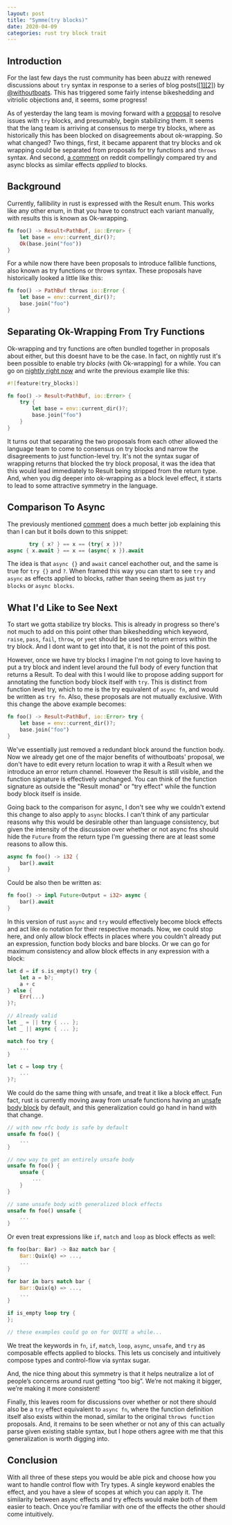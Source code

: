 ```yaml
---
layout: post
title: "Symme(try blocks)"
date: 2020-04-09
categories: rust try block trait
---
```


## Introduction

For the last few days the rust community has been abuzz with renewed
discussions about `try` syntax in response to a series of blog
posts([[1]](https://boats.gitlab.io/blog/post/failure-to-fehler/)[[2]](https://boats.gitlab.io/blog/post/why-ok-wrapping/))
by [@withoutboats](https://twitter.com/withoutboats). This has triggered some
fairly intense bikeshedding and vitriolic objections and, it seems, some
progress!

As of yesterday the lang team is moving forward with a
[proposal](https://github.com/rust-lang/rust/issues/70941) to resolve issues
with `try` blocks, and presumably, begin stabilizing them. It seems that the
lang team is arriving at consensus to merge try blocks, where as historically
this has been blocked on disagreements about ok-wrapping. So what changed? Two
things, first, it became apparent that try blocks and ok wrapping could be
separated from proposals for try functions and `throws` syntax. And second, [a
comment](https://www.reddit.com/r/rust/comments/fw4jsx/from_failure_to_fehler/fmmtt7o/)
on reddit compellingly compared try and async blocks as similar effects
_applied_ to blocks.

## Background

Currently, fallibility in rust is expressed with the Result enum. This works
like any other enum, in that you have to construct each variant manually, with
results this is known as Ok-wrapping.

```rust
fn foo() -> Result<PathBuf, io::Error> {
    let base = env::current_dir()?;
    Ok(base.join("foo"))
}
```

For a while now there have been proposals to introduce fallible functions, also
known as try functions or throws syntax. These proposals have historically
looked a little like this:

```rust
fn foo() -> PathBuf throws io::Error {
    let base = env::current_dir()?;
    base.join("foo")
}
```

## Separating Ok-Wrapping From Try Functions

Ok-wrapping and try functions are often bundled together in proposals about
either, but this doesnt have to be the case. In fact, on nightly rust it's been
possible to enable try _blocks_ (with Ok-wrapping) for a while. You can go on
[nightly right
now](https://play.rust-lang.org/?version=nightly&mode=debug&edition=2018&gist=347d8f346dff1fc29273aa436421ea3c)
and write the previous example like this:

```rust
#![feature(try_blocks)]

fn foo() -> Result<PathBuf, io::Error> {
    try {
        let base = env::current_dir()?;
        base.join("foo")
    }
}
```

It turns out that separating the two proposals from each other allowed the
language team to come to consensus on try blocks and narrow the disagreements
to just function-level try. It's not the syntax sugar of wrapping returns that
blocked the try block proposal, it was the idea that this would lead
immediately to Result being stripped from the return type. And, when you dig
deeper into ok-wrapping as a block level effect, it starts to lead to some
attractive symmetry in the language.

## Comparison To Async

The previously mentioned
[comment](https://www.reddit.com/r/rust/comments/fw4jsx/from_failure_to_fehler/fmmtt7o/)
does a much better job explaining this than I can but it boils down to this
snippet:

```rust
       try { x? } == x == (try{ x })?
async { x.await } == x == (async{ x }).await
```

The idea is that `async {}` and `await` cancel eachother out, and the same is
true for `try {}` and `?`. When framed this way you can start to see `try` and
`async` as effects applied to blocks, rather than seeing them as just `try
blocks` or `async blocks`.

## What I'd Like to See Next

To start we gotta stabilize try blocks. This is already in progress so there's
not much to add on this point other than bikeshedding which keyword, `raise`,
`pass`, `fail`, `throw`, or `yeet`  should be used to return errors within the
try block. And I dont want to get into that, it is not the point of this post.

However, once we have try blocks I imagine I'm not going to love having to put
a try block and indent level around the full body of every function that
returns a Result. To deal with this I would like to propose adding support for
annotating the function body block itself with `try`. This is distinct from
function level try, which to me is the try equivalent of `async fn`, and would
be written as `try fn`. Also, these proposals are not mutually exclusive. With
this change the above example becomes:

```rust
fn foo() -> Result<PathBuf, io::Error> try {
    let base = env::current_dir()?;
    base.join("foo")
}
```

We've essentially just removed a redundant block around the function body. Now
we already get one of the major benefits of withoutboats' proposal, we don't
have to edit every return location to wrap it with a Result when we introduce
an error return channel. However the Result is still visible, and the function
signature is effectively unchanged. You can think of the function signature as
outside the "Result monad" or "try effect" while the function body block itself
is inside.

Going back to the comparison for async, I don't see why we couldn't extend this
change to also apply to `async` blocks. I can't think of any particular reasons
why this would be desirable other than language consistency, but given the
intensity of the discussion over whether or not async fns should hide the
`Future` from the return type I'm guessing there are at least some reasons to
allow this.

```rust
async fn foo() -> i32 {
    bar().await
}
```

Could be also then be written as:

```rust
fn foo() -> impl Future<Output = i32> async {
    bar().await
}
```

In this version of rust `async` and `try` would effectively become block
effects and act like `do` notation for their respective monads. Now, we could
stop here, and only allow block effects in places where you couldn't already put
an expression, function body blocks and bare blocks. Or we can go for maximum
consistency and allow block effects in any expression with a block:

```rust
let d = if s.is_empty() try {
    let a = b?;
    a + c
} else {
    Err(...)
}?;

// Already valid
let _ = || try { ... };
let _ || async { ... };

match foo try {
    ...
}

let c = loop try {
    ...
}?;
```

We could do the same thing with unsafe, and treat it like a block effect. Fun
fact, rust is currently moving away from unsafe functions having an [unsafe
body block](https://github.com/rust-lang/rfcs/pull/2585) by default, and this
generalization could go hand in hand with that change.

```rust
// with new rfc body is safe by default
unsafe fn foo() {
    ...
}

// new way to get an entirely unsafe body
unsafe fn foo() {
    unsafe {
        ...
    }
}

// same unsafe body with generalized block effects
unsafe fn foo() unsafe {
    ...
}
```

Or even treat expressions like `if`, `match` and `loop` as block effects as well:

```rust
fn foo(bar: Bar) -> Baz match bar {
    Bar::Quix(q) => ...,
    ...
}

for bar in bars match bar {
    Bar::Quix(q) => ...,
    ...
}

if is_empty loop try {
};

// these examples could go on for QUITE a while...
```

We treat the keywords in `fn`, `if`, `match`, `loop`, `async`, `unsafe`, and
`try`  as composable effects applied to blocks. This lets us concisely and
intuitively compose types and control-flow via syntax sugar.

And, the nice thing about this symmetry is that it helps neutralize a lot of
people’s concerns around rust getting “too big”. We’re not making it bigger,
we’re making it more consistent!

Finally, this leaves room for discussions over whether or not there should also be a
`try` effect equivalent to `async fn`, where the function definition itself
also exists within the monad, similar to the original `throws function`
proposals. And, it remains to be seen whether or not any of this can actually
parse given existing stable syntax, but I hope others agree with me that
this generalization is worth digging into.

## Conclusion

With all three of these steps you would be able pick and choose how you want to
handle control flow with Try types. A single keyword enables the effect, and
you have a slew of scopes at which you can apply it. The similarity between
async effects and try effects would make both of them easier to teach. Once
you're familiar with one of the effects the other should come intuitively.
